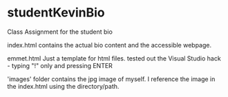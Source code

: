 # studentKevinBio
Class Assignment for the student bio

index.html
    contains the actual bio content and the accessible webpage.

emmet.html
    Just a template for html files. tested out the Visual Studio hack - typing "!" only and pressing ENTER

'images' folder 
    contains the jpg image of myself. I reference the image in the index.html using the directory/path.
